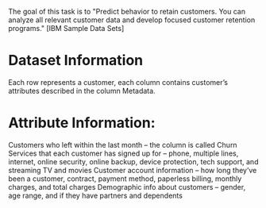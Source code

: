 The goal of this task is to "Predict behavior to retain customers. You can analyze all relevant customer data and develop focused customer retention programs." [IBM Sample Data Sets]

# Dataset Information
Each row represents a customer, each column contains customer’s attributes described in the column Metadata.

# Attribute Information:
Customers who left within the last month – the column is called Churn
Services that each customer has signed up for – phone, multiple lines, internet, online security, online backup, device protection, tech support, and streaming TV and movies
Customer account information – how long they’ve been a customer, contract, payment method, paperless billing, monthly charges, and total charges
Demographic info about customers – gender, age range, and if they have partners and dependents
